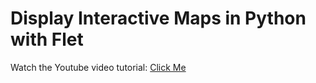 # Display Interactive Maps in Python with Flet

Watch the Youtube video tutorial: [Click Me](https://youtu.be/opKXJROXwX8)